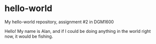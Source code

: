 # hello-world
My hello-world repository, assignment #2 in DGM1600

Hello!
My name is Alan, and if I could be doing anything in the world right now, it would be fishing. 
